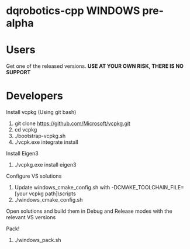 # dqrobotics-cpp WINDOWS pre-alpha

# Users

Get one of the released versions.
**USE AT YOUR OWN RISK, THERE IS NO SUPPORT**

# Developers

Install vcpkg (Using git bash)

1) git clone https://github.com/Microsoft/vcpkg.git
2) cd vcpkg
3) ./bootstrap-vcpkg.sh
4) ./vcpk.exe integrate install

Install Eigen3

1) ./vcpkg.exe install eigen3

Configure VS solutions

1) Update windows_cmake_config.sh with -DCMAKE_TOOLCHAIN_FILE=[your vcpkg path]\scripts
2) ./windows_cmake_config.sh

Open solutions and build them in Debug and Release modes with the relevant VS versions

Pack!

1) ./windows_pack.sh
